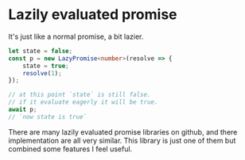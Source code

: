 # Lazily evaluated promise

It's just like a normal promise, a bit lazier.

```typescript
let state = false;
const p = new LazyPromise<number>(resolve => {
    state = true;
    resolve(1);
});

// at this point `state` is still false.
// if it evaluate eagerly it will be true.
await p;
// `now state is true`
```

There are many lazily evaluated promise libraries on github, and there implementation are all very similar. This library is just one of them but combined some features I feel useful.
